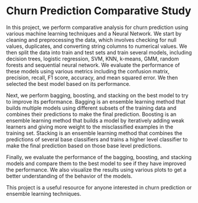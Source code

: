 # Churn Prediction Comparative Study

In this project, we perform comparative analysis for churn prediction using various machine learning techniques and a Neural Network. We start by cleaning and preprocessing the data, which involves checking for null values, duplicates, and converting string columns to numerical values. We then split the data into train and test sets and train several models, including decision trees, logistic regression, SVM, KNN, k-means, GMM, random forests and sequential neural network. We evaluate the performance of these models using various metrics including the confusion matrix, precision, recall, F1 score, accuracy, and mean squared error. We then selected the best model based on its performance.  

Next, we perform bagging, boosting, and stacking on the best model to try to improve its performance. Bagging is an ensemble learning method that builds multiple models using different subsets of the training data and combines their predictions to make the final prediction. Boosting is an ensemble learning method that builds a model by iteratively adding weak learners and giving more weight to the misclassified examples in the training set. Stacking is an ensemble learning method that combines the predictions of several base classifiers and trains a higher level classifier to make the final prediction based on those base level predictions. 

Finally, we evaluate the performance of the bagging, boosting, and stacking models and compare them to the best model to see if they have improved the performance. We also visualize the results using various plots to get a better understanding of the behavior of the models.  

This project is a useful resource for anyone interested in churn prediction or ensemble learning techniques.
